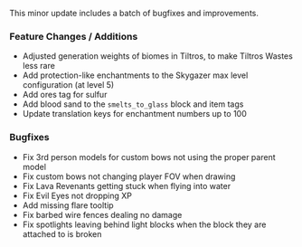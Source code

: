 This minor update includes a batch of bugfixes and improvements.

### Feature Changes / Additions

- Adjusted generation weights of biomes in Tiltros, to make Tiltros Wastes less rare
- Add protection-like enchantments to the Skygazer max level configuration (at level 5)
- Add ores tag for sulfur
- Add blood sand to the `smelts_to_glass` block and item tags
- Update translation keys for enchantment numbers up to 100

### Bugfixes

- Fix 3rd person models for custom bows not using the proper parent model
- Fix custom bows not changing player FOV when drawing
- Fix Lava Revenants getting stuck when flying into water
- Fix Evil Eyes not dropping XP
- Add missing flare tooltip
- Fix barbed wire fences dealing no damage
- Fix spotlights leaving behind light blocks when the block they are attached to is broken